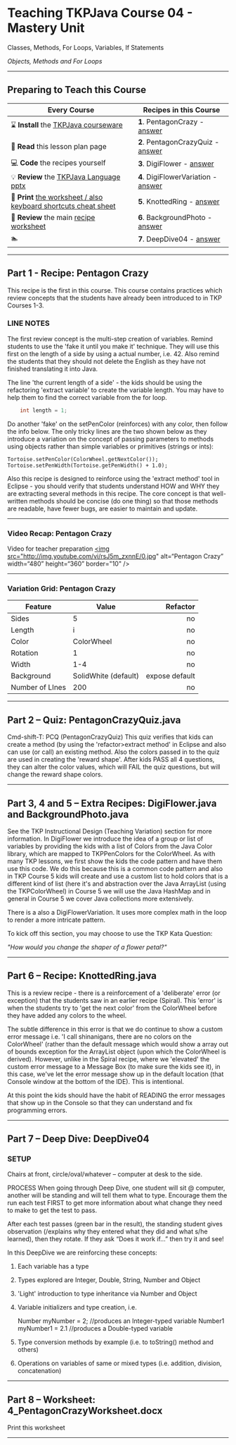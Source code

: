 # Teaching TKPJava Course 04 - Mastery Unit 
Classes, Methods, For Loops, Variables, If Statements


_Objects, Methods and For Loops_
***
## Preparing to Teach this Course 
| Every Course | Recipes in this Course |
|--------------------------------------------------------------|------------------------------|
| :hourglass: **Install** the [TKPJava courseware](https://github.com/TeachingKidsProgramming/TeachingKidsProgramming.Java#get-started-with-tkp) | **1**. PentagonCrazy - [answer](https://github.com/TeachingKidsProgramming/TeachingKidsProgramming.Source.Java/blob/master/src/main/java/org/teachingkidsprogramming/recipes/completed/section04mastery/PentagonCrazy.java)
| :green_book: **Read** this lesson plan page | **2**. PentagonCrazyQuiz - [answer](https://github.com/TeachingKidsProgramming/TeachingKidsProgramming.Source.Java/blob/master/src/main/java/org/teachingkidsprogramming/recipes/completed/section04mastery/PentagonCrazyQuiz.java)
| :computer: **Code** the recipes yourself | **3**. DigiFlower - [answer](https://github.com/TeachingKidsProgramming/TeachingKidsProgramming.Source.Java/blob/master/src/main/java/org/teachingkidsprogramming/recipes/completed/section04mastery/DigiFlower.java) |
| :bulb: **Review** the [TKPJava Language pptx](http://www.slideshare.net/lynnlangit/tkpjava-teaching-kids-programming-core-java-langauge-concep) | **4**. DigiFlowerVariation - [answer](https://github.com/TeachingKidsProgramming/TeachingKidsProgramming.Source.Java/blob/master/src/main/java/org/teachingkidsprogramming/recipes/completed/section04mastery/DigiFlowerVariation.java) |
| :fax: **Print** [the worksheet / also keyboard shortcuts cheat sheet](https://www.dropbox.com/s/9qwbv48p8lmx4nj/TKP-Worksheets.zip?dl=0) | **5**. KnottedRing - [answer](https://github.com/TeachingKidsProgramming/TeachingKidsProgramming.Source.Java/blob/master/src/main/java/org/teachingkidsprogramming/recipes/completed/section04mastery/KnottedRing.java) |
| :fax: **Review** the main [recipe worksheet](https://www.dropbox.com/s/9qwbv48p8lmx4nj/TKP-Worksheets.zip?dl=0) | **6**. BackgroundPhoto - [answer](https://github.com/TeachingKidsProgramming/TeachingKidsProgramming.Source.Java/blob/master/src/main/java/org/teachingkidsprogramming/recipes/completed/section04mastery/BackgroundPhoto.java) |
| :swimmer: | **7**. DeepDive04 - [answer](https://github.com/TeachingKidsProgramming/TeachingKidsProgramming.Source.Java/blob/master/src/main/java/org/teachingkidsprogramming/recipes/completed/section04mastery/DeepDive04Mastery.java) |


***    
## Part 1 - **Recipe: Pentagon Crazy**
This recipe is the first in this course. This course contains practices which review concepts that the students have already been introduced to in TKP Courses 1-3.

### LINE NOTES

The first review concept is the multi-step creation of variables. Remind students to use the 'fake it until you make it' technique. They will use this first on the length of a side by using a actual number, i.e. 42. Also remind the students that they should not delete the English as they have not finished translating it into Java.

The line 'the current length of a side' - the kids should be using the refactoring 'extract variable' to create the variable length.  You may have to help them to find the correct variable from the for loop.

```java
	int length = 1;
```
    
Do another 'fake' on the setPenColor (reinforces) with any color, then follow the info below.
The only tricky lines are the two shown below as they introduce a variation on the concept of passing parameters to methods using objects rather than simple variables or primitives (strings or ints):

    Tortoise.setPenColor(ColorWheel.getNextColor());
    Tortoise.setPenWidth(Tortoise.getPenWidth() + 1.0);
    
Also this recipe is designed to reinforce using the 'extract method' tool in Eclipse - you should verify that students understand HOW and WHY they are extracting several methods in this recipe.  The core concept is that well-written methods should be concise (do one thing) so that those methods are readable, have fewer bugs, are easier to maintain and update.
***
###  Video Recap: Pentagon Crazy
Video for teacher preparation
<a href="http://www.youtube.com/watch?feature=player_embedded&v=rsJ5m_zxnnE" target="_blank"><img src="http://img.youtube.com/vi/rsJ5m_zxnnE/0.jpg" alt=“Pentagon Crazy” width=“480” height=“360” border="10" /></a>

***
### Variation Grid: Pentagon Crazy

| Feature | Value | Refactor  |
| ------ | ------ | -----: |
|  Sides  |  5  |   no  |
|  Length  |  i  |   no  |
|  Color  |  ColorWheel  |   no  |
|  Rotation  |  1  |   no  |
|  Width  |  1-4  |   no  |
|  Background  |  SolidWhite (default)  |   expose default |
|  Number of LInes  |  200  |   no  |

***

## Part 2 – Quiz: PentagonCrazyQuiz.java

Cmd-shift-T: PCQ (PentagonCrazyQuiz)
This quiz verifies that kids can create a method (by using the 'refactor>extract method' in Eclipse and also can use (or call) an existing method.  Also the colors passed in to the quiz are used in creating the 'reward shape'.  After kids PASS all 4 questions, they can alter the color values, which will FAIL the quiz questions, but will change the reward shape colors.
***
## Part 3, 4 and 5 – Extra Recipes: DigiFlower.java and BackgroundPhoto.java


See the TKP Instructional Design (Teaching Variation) section for more information.
In DigiFlower we introduce the idea of a group or list of variables by providing the kids with a list of Colors from the Java Color library, which are mapped to TKPPenColors for the ColorWheel. As with many TKP lessons, we first show the kids the code pattern and have them use this code.  We do this because this is a common code pattern and also in TKP Course 5 kids will create and use a custom list to hold colors that is a different kind of list (here it's and abstraction over the Java ArrayList (using the TKPColorWheel) in Course 5 we will use the Java HashMap and in general in Course 5 we cover Java collections more extensively.  

There is a also a DigiFlowerVariation.  It uses more complex math in the loop to render a more intricate pattern.

To kick off this section, you may choose to use the TKP Kata Question:

_"How would you change the shaper of a flower petal?"_
***
## Part 6 – Recipe: KnottedRing.java

This is a review recipe - there is a reinforcement of a 'deliberate' error (or exception) that the students saw in an earlier recipe (Spiral).  This 'error' is when the students try to 'get the next color' from the ColorWheel before they have added any colors to the wheel.  

The subtle difference in this error is that we do continue to show a custom error message i.e. 'I call shinanigans, there are no colors on the ColorWheel' (rather than the default message which would show a array out of bounds exception for the ArrayList object (upon which the ColorWheel is derived).  However, unlike in the Spiral recipe, where we 'elevated' the custom error message to a Message Box (to make sure the kids see it), in this case, we've let the error message show up in the default location (that Console window at the bottom of the IDE).  This is intentional.  

At this point the kids should have the habit of READING the error messages that show up in the Console so that they can understand and fix programming errors.
***
## Part 7 – Deep Dive: DeepDive04

### SETUP
Chairs at front, circle/oval/whatever – computer at desk to the side.

PROCESS
When going through Deep Dive, one student will sit @ computer, another will be standing and will tell them what to type.  Encourage them the run each test FIRST to get more information about what change they need to make to get the test to pass.

After each test passes (green bar in the result), the standing student gives observation (/explains why they entered what they did and what s/he learned), then they rotate.
If they ask “Does it work if…” then try it and see!

In this DeepDive we are reinforcing these concepts:
1) Each variable has a type
2) Types explored are Integer, Double, String, Number and Object
3) 'Light' introduction to type inheritance via Number and Object
4) Variable initializers and type creation, i.e. 

    Number myNumber = 2; //produces an Integer-typed variable
    Number1 myNumber1 = 2.1 //produces a Double-typed variable

5) Type conversion methods by example (i.e. to toString() method and others)
6) Operations on variables of same or mixed types (i.e. addition, division, concatenation)

***
## Part 8 – Worksheet: 4_PentagonCrazyWorksheet.docx

Print this worksheet 
***
